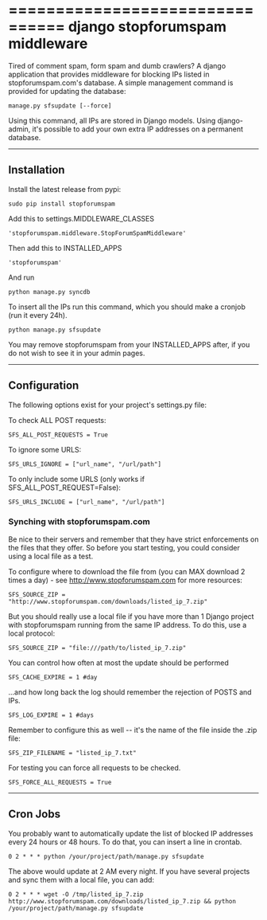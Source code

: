 ================================
django stopforumspam middleware
================================

Tired of comment spam, form spam and dumb crawlers? A django application that provides middleware for blocking IPs listed in stopforumspam.com's database. A simple management command is provided for updating the database:

    manage.py sfsupdate [--force]

Using this command, all IPs are stored in Django models. Using django-admin, it's possible to add your own extra IP addresses on a permanent database.

------------
Installation
------------

Install the latest release from pypi:

    sudo pip install stopforumspam

Add this to settings.MIDDLEWARE_CLASSES

    'stopforumspam.middleware.StopForumSpamMiddleware'
    
Then add this to INSTALLED_APPS

    'stopforumspam'

And run

    python manage.py syncdb

To insert all the IPs run this command, which you should make a cronjob (run it every 24h).

    python manage.py sfsupdate

You may remove stopforumspam from your INSTALLED_APPS after, if you do not
wish to see it in your admin pages.


-------------
Configuration
-------------

The following options exist for your project's settings.py file:

To check ALL POST requests:

    SFS_ALL_POST_REQUESTS = True

To ignore some URLS:

    SFS_URLS_IGNORE = ["url_name", "/url/path"]

To only include some URLS (only works if SFS_ALL_POST_REQUEST=False):

    SFS_URLS_INCLUDE = ["url_name", "/url/path"]

### Synching with stopforumspam.com

Be nice to their servers and remember that they have strict enforcements on the files that they offer. So before
you start testing, you could consider using a local file as a test.

To configure where to download the file from (you can MAX download 2 times a day) - see http://www.stopforumspam.com for more resources:

    SFS_SOURCE_ZIP = "http://www.stopforumspam.com/downloads/listed_ip_7.zip"  

But you should really use a local file if you have more than 1 Django project with stopforumspam running from the same IP address. To do this, use a local protocol:

    SFS_SOURCE_ZIP = "file:///path/to/listed_ip_7.zip"

You can control how often at most the update should be performed

    SFS_CACHE_EXPIRE = 1 #day

...and how long back the log should remember the rejection of POSTS and IPs.

    SFS_LOG_EXPIRE = 1 #days

Remember to configure this as well -- it's the name of the file inside the .zip file:

    SFS_ZIP_FILENAME = "listed_ip_7.txt"

For testing you can force all requests to be checked.

    SFS_FORCE_ALL_REQUESTS = True   

---------
Cron Jobs
---------
You probably want to automatically update the list of blocked IP addresses every 24 hours or 48 hours.
To do that, you can insert a line in crontab.

    0 2 * * * python /your/project/path/manage.py sfsupdate

The above would update at 2 AM every night. If you have several projects and sync them with a local file, you can add:

    0 2 * * * wget -O /tmp/listed_ip_7.zip http://www.stopforumspam.com/downloads/listed_ip_7.zip && python /your/project/path/manage.py sfsupdate
